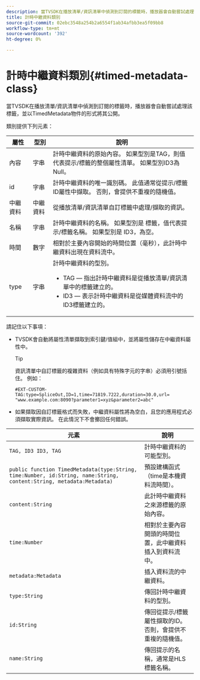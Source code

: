 ```yaml
---
description: 當TVSDK在播放清單/資訊清單中偵測到訂閱的標籤時，播放器會自動嘗試處理該標籤，並以TimedMetadata物件的形式將其公開。
title: 計時中繼資料類別
source-git-commit: 02ebc3548a254b2a6554f1ab34afbb3ea5f09bb8
workflow-type: tm+mt
source-wordcount: '392'
ht-degree: 0%

---
```


# 計時中繼資料類別{#timed-metadata-class}

當TVSDK在播放清單/資訊清單中偵測到訂閱的標籤時，播放器會自動嘗試處理該標籤，並以TimedMetadata物件的形式將其公開。

類別提供下列元素：

<table id="table_FFC56AC5B1E04DA99C9309C0223ABA90"> 
 <thead> 
  <tr> 
   <th colname="col1" class="entry"> 屬性 </th> 
   <th colname="col02" class="entry"> 型別 </th> 
   <th colname="col2" class="entry"> 說明 </th> 
  </tr>
 </thead>
 <tbody> 
  <tr> 
   <td colname="col1"><span class="codeph"> 內容</span> </td> 
   <td colname="col02"> 字串 </td> 
   <td colname="col2"> 計時中繼資料的原始內容。 如果型別是TAG，則值代表提示/標籤的整個屬性清單。 如果型別ID3為Null。 </td> 
  </tr> 
  <tr> 
   <td colname="col1"><span class="codeph"> id</span> </td> 
   <td colname="col02"> 字串 </td> 
   <td colname="col2"> 計時中繼資料的唯一識別碼。 此值通常從提示/標籤ID屬性中擷取。 否則，會提供不重複的隨機值。 </td> 
  </tr> 
  <tr> 
   <td colname="col1"><span class="codeph"> 中繼資料</span> </td> 
   <td colname="col02"> 中繼資料 </td> 
   <td colname="col2"> 從播放清單/資訊清單自訂標籤中處理/擷取的資訊。 </td> 
  </tr> 
  <tr> 
   <td colname="col1"><span class="codeph"> 名稱</span> </td> 
   <td colname="col02"> 字串 </td> 
   <td colname="col2">計時中繼資料的名稱。 如果型別是 <span class="codeph"> 標籤</span>，值代表提示/標籤名稱。 如果型別是 <span class="codeph"> ID3</span>，為空。 </td> 
  </tr> 
  <tr> 
   <td colname="col1"><span class="codeph"> 時間</span> </td> 
   <td colname="col02"> 數字 </td> 
   <td colname="col2"> 相對於主要內容開始的時間位置（毫秒），此計時中繼資料出現在資料流中。 </td> 
  </tr> 
  <tr> 
   <td colname="col1"><span class="codeph"> type</span> </td> 
   <td colname="col02"> 字串 </td> 
   <td colname="col2">計時中繼資料的型別。 
    <ul id="ul_70FBFB33E9F846D8B38592560CCE9560"> 
     <li id="li_739D30561BFB4D9B97DF212E4880BA2C">TAG — 指出計時中繼資料是從播放清單/資訊清單中的標籤建立的。 </li> 
     <li id="li_E785E1DEF1CC4D9DBE7764E5D05EFAFC">ID3 — 表示計時中繼資料是從媒體資料流中的ID3標籤建立的。 </li> 
    </ul> </td> 
  </tr> 
 </tbody> 
</table>

<!--<a id="section_737CC47997F74F80A3C5C6171ADE120E"></a>-->

請記住以下事項：

* TVSDK會自動將屬性清單擷取到索引鍵/值組中，並將屬性儲存在中繼資料屬性中。

  >[!TIP]
  >
  >資訊清單中自訂標籤的複雜資料（例如具有特殊字元的字串）必須用引號括住。 例如：
  >
  >```
  >#EXT-CUSTOM-TAG:type=SpliceOut,ID=1,time=71819.7222,duration=30.0,url=
  >"www.example.com:8090?parameter1=xyz&parameter2=abc"
  >```
  >

* 如果擷取因自訂標籤格式而失敗，中繼資料屬性將為空白，且您的應用程式必須擷取實際資訊。 在此情況下不會擲回任何錯誤。

| 元素 | 說明 |
|---|---|
| `TAG, ID3 ID3, TAG` | 計時中繼資料的可能型別。 |
| `public function TimedMetadata(type:String, time:Number, id:String, name:String, content:String, metadata:Metadata)` | 預設建構函式（time是本機資料流時間）。 |
| `content:String` | 此計時中繼資料之來源標籤的原始內容。 |
| `time:Number` | 相對於主要內容開頭的時間位置，此中繼資料插入到資料流中。 |
| `metadata:Metadata` | 插入資料流的中繼資料。 |
| `type:String` | 傳回計時中繼資料的型別。 |
| `id:String` | 傳回從提示/標籤屬性擷取的ID。 否則，會提供不重複的隨機值。 |
| `name:String` | 傳回提示的名稱，通常是HLS標籤名稱。 |
